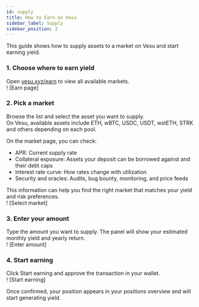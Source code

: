 ```yaml
---
id: supply
title: How to Earn on Vesu
sidebar_label: Supply
sidebar_position: 2
---
```



This guide shows how to supply assets to a market on Vesu and start earning yield.

### 1. Choose where to earn yield
Open [vesu.xyz/earn](https://vesu.xyz/earn) to view all available markets.  
! [Earn page]

### 2. Pick a market
Browse the list and select the asset you want to supply.  
On Vesu, available assets include ETH, wBTC, USDC, USDT, wstETH, STRK and others depending on each pool.

On the market page, you can check:  
- APR: Current supply rate
- Collateral exposure: Assets your deposit can be borrowed against and their debt caps
- Interest rate curve: How rates change with utilization  
- Security and oracles: Audits, bug bounty, monitoring, and price feeds  

This information can help you find the right market that matches your yield and risk preferences.  
! [Select market]

### 3. Enter your amount
Type the amount you want to supply. The panel will show your estimated monthly yield and yearly return.  
! [Enter amount]

### 4. Start earning
Click Start earning and approve the transaction in your wallet.  
! [Start earning]

Once confirmed, your position appears in your positions overview and will start generating yield.
